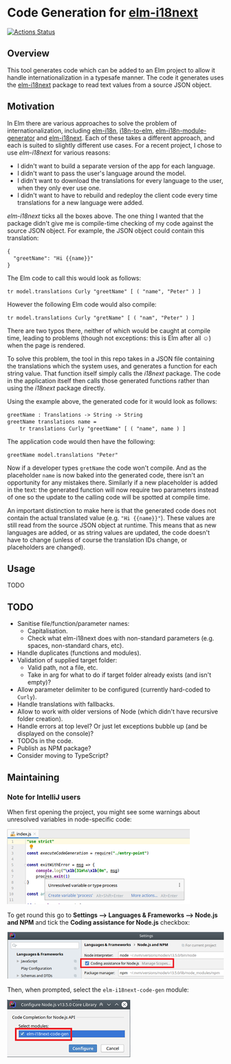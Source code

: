 # Code Generation for [elm-i18next](https://package.elm-lang.org/packages/ChristophP/elm-i18next/latest)

[![Actions Status](https://github.com/yonigibbs/elm-i18next-code-gen/workflows/Node%20CI/badge.svg)](https://github.com/yonigibbs/elm-i18next-code-gen/actions)

## Overview
This tool generates code which can be added to an Elm project to allow it handle internationalization in a typesafe
manner. The code it generates uses the [elm-i18next](https://package.elm-lang.org/packages/ChristophP/elm-i18next/latest)
package to read text values from a source JSON object.

## Motivation
In Elm there are various approaches to solve the problem of internationalization, including
[elm-i18n](https://github.com/iosphere/elm-i18n), [i18n-to-elm](https://github.com/dragonwasrobot/i18n-to-elm),
[elm-i18n-module-generator](https://github.com/ChristophP/elm-i18n-module-generator) and
[elm-i18next](https://github.com/ChristophP/elm-i18next). Each of these takes a different approach, and each is suited
to slightly different use cases. For a recent project, I chose to use *elm-i18next* for various reasons:
* I didn't want to build a separate version of the app for each language.
* I didn't want to pass the user's language around the model.
* I didn't want to download the translations for every language to the user, when they only ever use one.
* I didn't want to have to rebuild and redeploy the client code every time translations for a new language were added.

*elm-i18next* ticks all the boxes above. The one thing I wanted that the package didn't give me is compile-time checking
of my code against the source JSON object. For example, the JSON object could contain this translation:

    {
      "greetName": "Hi {{name}}"
    }

The Elm code to call this would look as follows:

    tr model.translations Curly "greetName" [ ( "name", "Peter" ) ]

However the following Elm code would also compile:

    tr model.translations Curly "gretName" [ ( "nam", "Peter" ) ]

There are two typos there, neither of which would be caught at compile time, leading to problems (though not exceptions:
this is Elm after all :relaxed:) when the page is rendered.

To solve this problem, the tool in this repo takes in a JSON file containing the translations which the system uses, and
generates a function for each string value. That function itself simply calls the _i18next_ package. The code in the
application itself then calls those generated functions rather than using the _i18next_ package directly.

Using the example above, the generated code for it would look as follows:

    greetName : Translations -> String -> String
    greetName translations name =
        tr translations Curly "greetName" [ ( "name", name ) ]

The application code would then have the following:

    greetName model.translations "Peter"

Now if a developer types `gretName` the code won't compile. And as the placeholder `name` is now baked into the generated
code, there isn't an opportunity for any mistakes there. Similarly if a new placeholder is added in the text: the
generated function will now require two parameters instead of one so the update to the calling code will be spotted at
compile time.

An important distinction to make here is that the generated code does not contain the actual translated value (e.g.
`"Hi {{name}}"`). These values are still read from the source JSON object at runtime. This means that as new languages
are added, or as string values are updated, the code doesn't have to change (unless of course the translation IDs change,
or placeholders are changed). 

## Usage
TODO

## TODO
* Sanitise file/function/parameter names:
  * Capitalisation.
  * Check what elm-i18next does with non-standard parameters (e.g. spaces, non-standard chars, etc).
* Handle duplicates (functions and modules).
* Validation of supplied target folder:
  * Valid path, not a file, etc.
  * Take in arg for what to do if target folder already exists (and isn't empty)?
* Allow parameter delimiter to be configured (currently hard-coded to `Curly`).
* Handle translations with fallbacks.
* Allow to work with older versions of Node (which didn't have recursive folder creation).
* Handle errors at top level? Or just let exceptions bubble up (and be displayed on the console)?
* TODOs in the code.
* Publish as NPM package?
* Consider moving to TypeScript?

## Maintaining
### Note for IntelliJ users
When first opening the project, you might see some warnings about unresolved variables in node-specific code:

![Unresolved Node variables](docs/images/unresolved-node-variables.png)

To get round this go to **Settings --> Languages & Frameworks --> Node.js and NPM** and tick the
**Coding assistance for Node.js** checkbox:

![Coding assistance for Node.js](docs/images/node-coding-assistance.png)

Then, when prompted, select the `elm-i18next-code-gen` module:

![Node coding assistance module selection](docs/images/node-coding-assistance-select-module.png)
